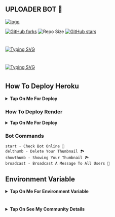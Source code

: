 ## UPLOADER BOT 🚀


[![logo](https://telegra.ph/file/504babe67ae701cb458f8.jpg)](https://telegram.dog/MaviupBot)

[![GitHub forks](https://img.shields.io/github/forks/MaviMods/Uploader-Bot?&style=flat-square&logo=github)](https://github.com/MaviMods/Uploader-Bot/fork)
![Repo Size](https://img.shields.io/github/repo-size/MaviMods/Uploader-Bot?&style=flat-square&logo=github)
[![GitHub stars](https://img.shields.io/github/stars/MaviMods/Uploader-Bot?&style=flat-square&logo=github)](https://github.com/MaviMods/Uploader-Bot/stargazers)

#
<a href="https://github.com/MaviMods"><img src="https://readme-typing-svg.herokuapp.com?font=Fira+Code&weight=47000&size=40&pause=1000&color=063EFF&random=false&width=750&lines=WELCOME+TO+UPLOADER+BOT+%F0%9F%9A%80;MADE+BY+%40MAVI+MODS+;FOLLOW+ME+%E2%9D%A4%EF%B8%8F" alt="Typing SVG" /></a>
#

#
<a href="https://github.com/MaviMods"><img src="https://readme-typing-svg.herokuapp.com?font=Fira+Code&weight=47000&size=40&pause=1000&color=FF0000&random=false&width=500&height=55&lines=GIVE+ME+A+STAR" alt="Typing SVG" /></a>

#

## How To Deploy Heroku

<b><details><summary>Tap On Me For Deploy</summary>

#

  ㅤ ㅤ   ㅤ <a href="https://github.com/MaviMods/Uploader-Bot/fork"><img alt="Fork and deploy" src="https://img.shields.io/badge/-Fork%20And%20Deploy-black?style=for-the-badge&logo=github&logoColor=white"/></a> 

#
  ㅤ<a href="https://dashboard.heroku.com/new?template=https%3A%2F%2Fgithub.com%2FMaviMods%2FUploader-Bot"><img alt="heroku" src="https://img.shields.io/badge/-Deploy%20To%20Heroku-purple?style=for-the-badge&logo=heroku&logoColor=white"/></a> 

</b>
</details>

### How To Deploy Render

<b><details><summary>Tap On Me For Deploy</summary>

- Runtime : `Python 3`
- Build Command : `pip install -r requirements.txt`
- Start Command : `gunicorn app:app & python3 bot.py`

</b>
</details>

### Bot Commands 
```
start - Check Bot Online 🔔
delthumb - Delete Your Thumbnail 🏞
showthumb - Showing Your Thumbnail 🏞
broadcast - Broadcast A Message To All Users 🌝

```

## Environment Variable

<b><details><summary>Tap On Me For Environment Variable</summary>

* `MAVI_ID` Get it From mytelegram.org

* `MAVI_HASH` Get it From mytelegram.org

* `MAVI_TOKEN` Get it from [@Botfather](https://t.me/botfather)

* `DATABASE_URL` Get It From MongoDB Web
Check How To Make MONGODB URL or [YouTube](https://youtu.be/VudXkbirhM8?feature=shared)

* `OWNER_ID` Your telegram I'd use this bot [@UploaderBot](https://telegram.dog/MaviupBot) and use `/info`

* `LOG_CHANNEL` Create a Private Channel and Send Any Message To That Channel and Forward to [@MissRose_bot](https://t.me/MissRose_bot) to Get Channel Id

* `UPDATES_CHANNEL` Get it From [@MissRose_bot](https://t.me/MissRose_bot)

</b>
</details>

#

<b><details><summary>Tap On See My Community Details</summary>

- Telegram Channel : [MaviMods ❤️‍🔥](https://t.me/MODSMAVI)
- Telegram Group : [Mavi Support Group 👀](https://t.me/NT_BOTS_SUPPORT)
- URL Uploader Bot : [Uploader Bot 🚀](https://t.me/MaviupBot)

</b>
</details>


